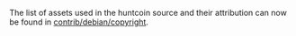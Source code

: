 The list of assets used in the huntcoin source and their attribution can now be found in [contrib/debian/copyright](../contrib/debian/copyright).